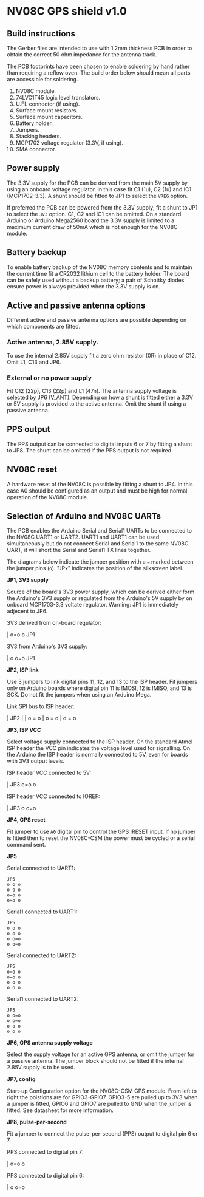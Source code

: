 # NV08C GPS shield v1.0

## Build instructions

The Gerber files are intended to use with 1.2mm thickness PCB in order
to obtain the correct 50 ohm impedance for the antenna track.

The PCB footprints have been chosen to enable soldering by hand rather
than requiring a reflow oven. The build order below should mean all
parts are accessible for soldering.

  1. NV08C module.
  2. 74LVC1T45 logic level translators.
  3. U.FL connector (if using).
  4. Surface mount resistors.
  5. Surface mount capacitors.
  6. Battery holder.
  7. Jumpers.
  8. Stacking headers.
  9. MCP1702 voltage regulator (3.3V, if using).
  10. SMA connector.


## Power supply

The 3.3V supply for the PCB can be derived from the main 5V supply by
using an onboard voltage regulator. In this case fit C1 (1u), C2 (1u)
and IC1 (MCP1702-3.3). A shunt should be fitted to JP1 to select the
`VREG` option. 

If preferred the PCB can be powered from the 3.3V supply; fit a shunt
to JP1 to select the `3V3` option. C1, C2 and IC1 can be omitted. On a
standard Arduino or Arduino Mega2560 board the 3.3V supply is limited
to a maximum current draw of 50mA which is not enough for the NV08C
module.


## Battery backup

To enable battery backup of the NV08C memory contents and to maintain
the current time fit a CR2032 lithium cell to the battery holder. The
board can be safely used without a backup battery; a pair of Schottky
diodes ensure power is always provided when the 3.3V supply is on.

  
## Active and passive antenna options

Different active and passive antenna options are possible depending on
which components are fitted. 

### Active antenna, 2.85V supply.

To use the internal 2.85V supply fit a zero ohm resistor (0R) in place of C12. Omit L1, C13 and JP6.


### External or no power supply

Fit C12 (22p), C13 (22p) and L1 (47n). The antenna supply voltage is
selected by JP6 (V_ANT). Depending on how a shunt is fitted either a
3.3V or 5V supply is provided to the active antenna. Omit the shunt if
using a passive antenna.


## PPS output

The PPS output can be connected to digital inputs 6 or 7 by fitting a
shunt to JP8. The shunt can be omitted if the PPS output is not
required.


## NV08C reset

A hardware reset of the NV08C is possible by fitting a shunt to
JP4. In this case A0 should be configured as an output and must be
high for normal operation of the NV08C module.


## Selection of Arduino and NV08C UARTs

The PCB enables the Arduino Serial and Serial1 UARTs to be connected
to the NV08C UART1 or UART2. UART1 and UART1 can be used
simultaneously but do not connect Serial and Serial1 to the same NV08C
UART, it will short the Serial and Serial1 TX lines together.

The diagrams below indicate the jumper position with a `=` marked between the jumper pins (`o`). "JPx" indicates the
position of the silkscreen label.

**JP1, 3V3 supply**

Source of the board's 3V3 power supply, which can be derived either form the Arduino's 3V3 supply or regulated from the Arduino's 5V supply by on onboard MCP1703-3.3 voltate regulator. Warning: JP1 is immediately adjecent to JP6.

  3V3 derived from on-board regulator:

  | o=o o  JP1

  3V3 from Arduino's 3V3 supply:

  | o o=o  JP1

**JP2, ISP link**

Use 3 jumpers to link digital pins 11, 12, and 13 to the ISP header. Fit jumpers only on Arduino boards where digital pin 11 is !MOSI, 12 is !MISO, and 13 is SCK. Do not fit the jumpers when using an Arduino Mega.

  Link SPI bus to ISP header:

  |  JP2
  |
  |  o = o
  |  o = o
  |  o = o


**JP3, ISP VCC**

Select voltage supply connected to the ISP header. On the standard Atmel ISP header the VCC pin indicates the voltage level used for signalling. On the Arduino the ISP header is normally connected to 5V, even for boards with 3V3 output levels.

  ISP header VCC connected to 5V:
  
  | JP3  o=o o

  ISP header VCC connected to IOREF:
  
  | JP3  o o=o


**JP4, GPS reset**

Fit jumper to use `A0` digital pin to control the GPS !RESET input. If no jumper is fitted then to reset the NV08C-CSM the power must be cycled or a serial command sent.

**JP5**

  Serial connected to UART1:

    JP5
    o o o
    o o o
    o=o o
    o=o o


  Serial1 connected to UART1:

    JP5
    o o o
    o o o
    o o=o
    o o=o


  Serial connected to UART2:

    JP5
    o=o o
    o=o o
    o o o
    o o o


  Serial1 connected to UART2:

    JP5
    o o=o
    o o=o
    o o o
    o o o


**JP6, GPS antenna supply voltage**

Select the supply voltage for an active GPS antenna, or omit the jumper for a passive antenna. The jumper block should not be fitted if the internal 2.85V supply is to be used.


**JP7, config**

Start-up Configuration option for the NV08C-CSM GPS module. From left to right the poistions are for GPIO3-GPIO7. GPIO3-5 are pulled up to 3V3 when a jumper is fitted, GPIO6 and GPIO7 are pulled to GND when the jumper is fitted. See datasheet for more information.


**JP8, pulse-per-second**

Fit a jumper to connect the pulse-per-second (PPS) output to digital pin 6 or 7.

  PPS connected to digital pin 7:
  
  | o=o o
  
  PPS connected to digital pin 6:
  
  | o o=o
  
